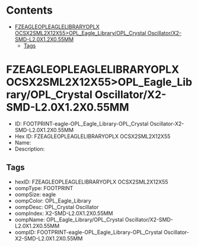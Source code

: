 



Contents
========

* [FZEAGLEOPLEAGLELIBRARYOPLX OCSX2SML2X12X55>OPL_Eagle_Library/OPL_Crystal Oscillator/X2-SMD-L2.0X1.2X0.55MM](#fzeagleopleaglelibraryoplx-ocsx2sml2x12x55opl_eagle_libraryopl_crystal-oscillatorx2-smd-l20x12x055mm)
	* [Tags](#tags)

# FZEAGLEOPLEAGLELIBRARYOPLX OCSX2SML2X12X55>OPL_Eagle_Library/OPL_Crystal Oscillator/X2-SMD-L2.0X1.2X0.55MM

- ID: FOOTPRINT-eagle-OPL_Eagle_Library-OPL_Crystal Oscillator-X2-SMD-L2.0X1.2X0.55MM
- Hex ID: FZEAGLEOPLEAGLELIBRARYOPLX OCSX2SML2X12X55
- Name: 
- Description: 

## Tags

- hexID: FZEAGLEOPLEAGLELIBRARYOPLX OCSX2SML2X12X55
- oompType: FOOTPRINT
- oompSize: eagle
- oompColor: OPL_Eagle_Library
- oompDesc: OPL_Crystal Oscillator
- oompIndex: X2-SMD-L2.0X1.2X0.55MM
- oompName: OPL_Eagle_Library/OPL_Crystal Oscillator/X2-SMD-L2.0X1.2X0.55MM
- oompID: FOOTPRINT-eagle-OPL_Eagle_Library-OPL_Crystal Oscillator-X2-SMD-L2.0X1.2X0.55MM
